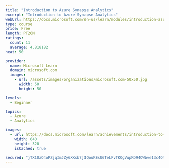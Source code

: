 ```yaml
---
title: "Introduction to Azure Synapse Analytics"
excerpt: "Introduction to Azure Synapse Analytics"
webUrl: https://docs.microsoft.com/en-us/learn/modules/introduction-azure-synapse-analytics/
type: course
price: Free
length: PT26M
ratings:
  count: 11
  average: 4.818182
heat: 50

provider:
  name: Microsoft Learn
  domain: microsoft.com
  images:
    - url: /assets/images/organizations/microsoft.com-50x50.jpg
      width: 50
      height: 50

levels:
  - Beginner

topics:
  - Azure
  - Analytics

images:
  - url: https://docs.microsoft.com/learn/achievements/introduction-to-azure-synapse-analytics-social.png
    width: 640
    height: 320
    isCached: true

secured: "jTX10aO4oPZjqImJZy6XKsb7jIQouKEsU6TeLFvTKQgVupKD94QWbve13c4Ot9sqStcJvCC6YOmrgmZHlLpgl5xvwa9ZQRBHKJ3IfemakpLyakxlcjD5HyzUvJ1iOPox7q3qLeBzThrG2LNjxj1pbuahib8k/Rf8gNl6sB+eIH9OKVcTwDKUTUOM3RKVFRUSs/WOIb687nZ1Oe7GYHlnIRRo8tBXkhBZJFE9CxS8+7A2FulnWCF65xFLQMBfjAC/MgwYK9xAFqxWK3vU6Pvxi6DfxV8vgB7aSziSrvUcDANimcOFU1g3mhI/kKqlHIt1QlD7aCg8yd0/PeV4wgZP8Gj0xWhkN2IXpu1OKdflWjDE4yQSd0IOgU30nR3ozYIl0jtFG7MzqvO5wznQ64xYQVYfwSWvdSU2fpLIRJt/E5M=;qy3b9P5z7OVh7CizsECrQQ=="
---
```


